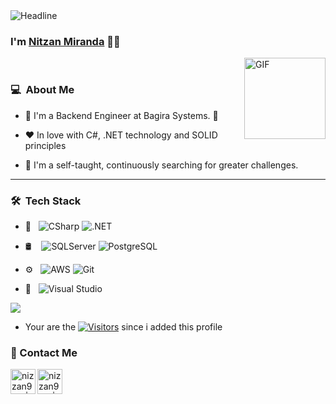 <div align=left>
        <img src="https://readme-typing-svg.herokuapp.com?color=%236FDA44&size=32&center=true&vCenter=true&width=200&height=50&lines=Hi+there+%F0%9F%91%8B" alt="Headline" />
    </div>

### I'm [Nitzan Miranda](https://www.linkedin.com/in/nitzan-miranda-026955168/) 👨‍💻
<img align="right" alt="GIF" height="130px" src="https://media.giphy.com/media/du3J3cXyzhj75IOgvA/giphy.gif">
<br />

<h3> 💻 &nbsp;About Me </h3>

- 💼 I'm a Backend Engineer at Bagira Systems. 🐾

- ♥️ In love with C#, .NET technology and SOLID principles 
  
- 💪 I'm a self-taught, continuously searching for greater challenges.
  
<hr />
<h3> 🛠 &nbsp;Tech Stack</h3>

- 🧰 &nbsp;
  ![CSharp](https://img.shields.io/badge/-C%23-333333?style=flat&logo=c-sharp&logoColor=6d4a80)
  ![.NET](https://img.shields.io/badge/-.NET%20Core-333333?style=flat&logo=.NET)

- 🛢  &nbsp;
  &nbsp;![SQLServer](https://img.shields.io/badge/-Sql_Server-333333?style=flat&logo=microsoft-sql-server)
  ![PostgreSQL](https://img.shields.io/badge/-PostgreSQL-333333?style=flat&logo=postgresql)

- ⚙️ &nbsp;
  ![AWS](https://img.shields.io/badge/-AWS-333333?style=flat&logo=amazon)
  ![Git](https://img.shields.io/badge/-Git-333333?style=flat&logo=git)

- 🔧 &nbsp;
  ![Visual Studio](https://img.shields.io/badge/-Visual_Studio-333333?style=flat&logo=visual-studio&logoColor=5d2b90)

<p>
  <div class="github-stats">
  <img  src="https://github-readme-stats.vercel.app/api?username=nizzan943&theme=vision-friendly-dark&show_icons=true&hide=issues,contribs,prs" />
  </div>
</p>

- Your are the [![Visitors](https://visitor-badge.laobi.icu/badge?page_id=nizzan943.visitor-badge)](https://github.com/nizzan943) since i added this profile <br>


### 📝 Contact Me 
[<img align="left" alt="nizzan943 | LinkedIn" height="40px" src="https://img.icons8.com/doodle/48/000000/linkedin--v2.png"/>][linkedin]
[<img align="left" alt="nizzan943 | Gmail" height="40px" src="https://img.icons8.com/external-tal-revivo-filled-tal-revivo/24/000000/external-gmail-is-a-free-email-service-developed-by-google-logo-filled-tal-revivo.png"/>][gmail]

[linkedin]: https://www.linkedin.com/in/nitzan-miranda-026955168/
[gmail]: mailto:nizzan943@gmail.com
